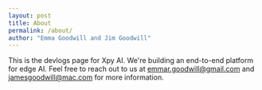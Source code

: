 ```yaml
---
layout: post
title: About
permalink: /about/
author: "Emma Goodwill and Jim Goodwill"
---
```


This is the devlogs page for Xpy AI. We're building an end-to-end platform for edge AI. Feel free to reach out to us at emmar.goodwill@gmail.com and jamesgoodwill@mac.com for more information.


